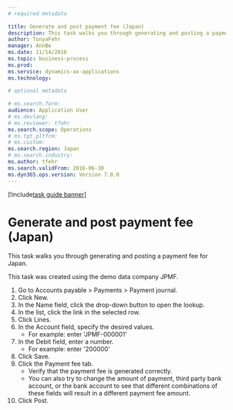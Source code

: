 ```yaml
--- 
# required metadata 
 
title: Generate and post payment fee (Japan)
description: This task walks you through generating and posting a payment fee for Japan. 
author: TonyaFehr 
manager: AnnBe 
ms.date: 11/14/2016
ms.topic: business-process 
ms.prod:  
ms.service: dynamics-ax-applications 
ms.technology:  
 
# optional metadata 
 
# ms.search.form:   
audience: Application User 
# ms.devlang:  
# ms.reviewer: tfehr 
ms.search.scope: Operations 
# ms.tgt_pltfrm:  
# ms.custom:  
ms.search.region: Japan
# ms.search.industry: 
ms.author: tfehr 
ms.search.validFrom: 2016-06-30 
ms.dyn365.ops.version: Version 7.0.0 
---
```


[!include[task guide banner](../../includes/task-guide-banner.md)]

# Generate and post payment fee (Japan)

This task walks you through generating and posting a payment fee for Japan.

This task was created using the demo data company JPMF.

1. Go to Accounts payable > Payments > Payment journal.
2. Click New.
3. In the Name field, click the drop-down button to open the lookup.
4. In the list, click the link in the selected row.
5. Click Lines.
6. In the Account field, specify the desired values.
    * For example: enter 'JPMF-000001'  
7. In the Debit field, enter a number.
    * For example: enter '200000'  
8. Click Save.
9. Click the Payment fee tab.
    * Verify that the payment fee is generated correctly.  
    * You can also try to change the amount of payment, third party bank account, or the bank account to see that different combinations of these fields will result in a different payment fee amount.  
10. Click Post.

